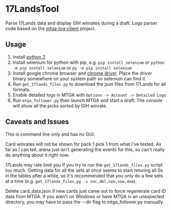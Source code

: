 # 17LandsTool
Parse 17Lands data and display GIH winrates during a draft. Logs parser code based on the [mtga-log-client](https://github.com/rconroy293/mtga-log-client) project.

## Usage
1. Install [python 3](https://www.python.org/)
2. Install selenium for python with pip, e.g. `pip install selenium` or `python -m pip install selenium` or `py -m pip install selenium`
3. Install google chrome browser and [chrome driver](https://chromedriver.chromium.org/). Place the driver binary somewhere on your system path so selenium can find it.
4. Run `get_17lands_files.py` to download the json files from 17Lands for all formats.
5. Enable detailed logs in MTGA with `Options -> Account -> Detailed Logs`
6. Run `mtga_follower.py` then launch MTGA and start a draft. The console will show all the picks sorted by GIH winrate.

## Caveats and Issues
This is command line only and has no GUI.

Card winrates will not be shown for pack 1 pick 1 from what I've tested. As far as I can tell, arena just isn't generating the events for this, so can't really do anything about it right now.

17Lands may rate limit you if you try to run the `get_17lands_files.py` script too much. Getting data for all the sets at once seems to start returing all 0s in the tables after a while, so it's recommended that you only do a few sets at a time (e.g. `get_17lands_files.py -s snc,dbl,neo,vow,dom`).

Delete card_data.json if new cards just came out to force regenerate card ID data from MTGA. If you aren't on Windows or have MTGA in an unexpected directory, you may have to pass the --dir flag to mtga_follower.py manually.
